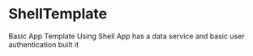 # ShellTemplate
Basic App Template Using Shell
App has a data service and basic user authentication built it 
